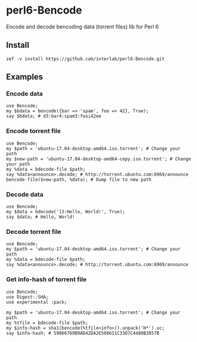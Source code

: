# perl6-Bencode
Encode and decode bencoding data (torrent files) lib for Perl 6

## Install
`zef -v install https://github.com/interlab/perl6-Bencode.git`

## Examples
### Encode data
```perl6
use Bencode;
my $bdata = bencode({bar => 'spam', foo => 42}, True);
say $bdata; # d3:bar4:spam3:fooi42ee
```

### Encode torrent file
```perl6
use Bencode;
my $path = 'ubuntu-17.04-desktop-amd64.iso.torrent'; # Change your path
my $new-path = 'ubuntu-17.04-desktop-amd64-copy.iso.torrent'; # Change your path
my %data = bdecode-file $path;
say %data<announce>.decode; # http://torrent.ubuntu.com:6969/announce
bencode-file($new-path, %data); # Dump file to new path
```

### Decode data
```perl6
use Bencode;
my $data = bdecode('13:Hello, World!', True);
say $data; # Hello, World!
```

### Decode torrent file
```perl6
use Bencode;
my $path = 'ubuntu-17.04-desktop-amd64.iso.torrent'; # Change your path
my %data = bdecode-file $path;
say %data<announce>.decode; # http://torrent.ubuntu.com:6969/announce
```

### Get info-hash of torrent file
```perl6
use Bencode;
use Digest::SHA;
use experimental :pack;

my $path = 'ubuntu-17.04-desktop-amd64.iso.torrent'; # Change your path
my %tfile = bdecode-file $path;
my $info-hash = sha1(bencode(%tfile<info>)).unpack('H*').uc;
say $info-hash; # 59066769B9AD42DA2E508611C33D7C4480B3857B
```